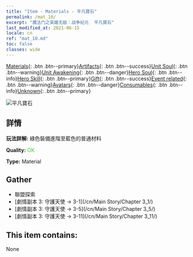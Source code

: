 ```yaml
---
title: "Item - Materials - 平凡寶石"
permalink: /mat_10/
excerpt: "魔法门之英雄无敌：战争纪元  平凡寶石"
last_modified_at: 2021-06-15
locale: cn
ref: "mat_10.md"
toc: false
classes: wide
---
```

 [Materials](/ItemsCN/){: .btn .btn--primary}[Artifacts](/ItemsCN/Artifacts/){: .btn .btn--success}[Unit Soul](/ItemsCN/UnitSoul/){: .btn .btn--warning}[Unit Awakening](/ItemsCN/UnitAwakening/){: .btn .btn--danger}[Hero Soul](/ItemsCN/HeroSoul/){: .btn .btn--info}[Hero Skill](/ItemsCN/HeroSkill/){: .btn .btn--primary}[Gift](/ItemsCN/Gift/){: .btn .btn--success}[Event related](/ItemsCN/Events/){: .btn .btn--warning}[Avatars](/ItemsCN/Avatars/){: .btn .btn--danger}[Consumables](/ItemsCN/Consumables/){: .btn .btn--info}[Unknown](/ItemsCN/Unknown/){: .btn .btn--primary}

 ![平凡寶石](/images/t/i_cailiao_baoshi1.png)

## 詳情
 **玩法詳解:** 綠色裝備進階至藍色的普通材料

 **Quality:** <span style="color: #32CD32">OK</span>

 **Type:** Material

## Gather

*    聯盟探索 
*    [劇情副本 3: 守護天使 -> 3-1](/cn/Main Story/Chapter 3_1/) 
*    [劇情副本 3: 守護天使 -> 3-5](/cn/Main Story/Chapter 3_5/) 
*    [劇情副本 3: 守護天使 -> 3-11](/cn/Main Story/Chapter 3_11/) 

## This item contains:

  None

